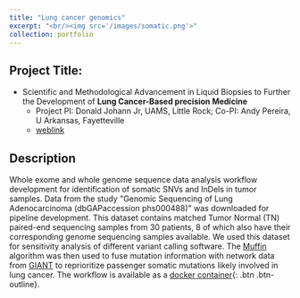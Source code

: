 ```yaml
---
title: "Lung cancer genomics"
excerpt: "<br/><img src='/images/somatic.png'>"
collection: portfolio
---
```


## Project Title:
* Scientific and Methodological Advancement in Liquid Biopsies to Further the Development of **Lung Cancer-Based precision Medicine**
  * Project PI: Donald Johann Jr, UAMS, Little Rock; Co-PI: Andy Pereira, U Arkansas, Fayetteville
  * [weblink](https://journals.sagepub.com/doi/abs/10.1177/1535370217750087)  


## Description
Whole exome and whole genome sequence data analysis workflow development for identification of somatic SNVs and InDels in tumor samples. Data from the study "Genomic Sequencing of Lung Adenocarcinoma (dbGAPaccession phs000488)" was downloaded for pipeline development. This dataset contains matched Tumor Normal (TN) paired-end sequencing samples from 30 patients, 8 of which also have their corresponding genome sequencing samples available. We used this dataset for sensitivity analysis of different variant calling software. The [Muffin](https://genomebiology.biomedcentral.com/articles/10.1186/s13059-016-0989-x) algorithm was then used to fuse mutation information with network data from [GIANT](http://giant.princeton.edu/download/) to reprioritize passenger somatic mutations likely involved in lung cancer. 
The workflow is available as a [docker container](https://hub.docker.com/r/pereiralab/wes){: .btn .btn-outline}.  

	
 


